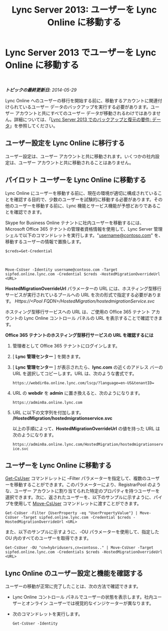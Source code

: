 ﻿---
title: 'Lync Server 2013: ユーザーを Lync Online に移動する'
TOCTitle: ユーザーを Lync Online に移動する
ms:assetid: 6a523c86-2eac-4fa4-973a-4406872c9a7d
ms:mtpsurl: https://technet.microsoft.com/ja-jp/library/JJ204969(v=OCS.15)
ms:contentKeyID: 48272402
ms.date: 06/02/2017
mtps_version: v=OCS.15
ms.translationtype: HT
---

# Lync Server 2013 でユーザーを Lync Online に移動する

 

_**トピックの最終更新日:** 2014-05-29_

Lync Online へのユーザーの移行を開始する前に、移動するアカウントに関連付けられているユーザー データのバックアップを実行する必要があります。ユーザー アカウントと共にすべてのユーザー データが移動されるわけではありません。詳細については、「[Lync Server 2013 でのバックアップと復元の要件: データ](lync-server-2013-backup-and-restoration-requirements-data.md)」を参照してください。

## ユーザー設定を Lync Online に移行する

ユーザー設定は、ユーザー アカウントと共に移動されます。いくつかの社内設定は、ユーザー アカウントと共に移動されることはありません。

## パイロット ユーザーを Lync Online に移動する

Lync Online にユーザーを移動する前に、現在の環境が適切に構成されていることを確認する目的で、少数のユーザーを試験的に移動する必要があります。その他のユーザーを移動する前に、Lync 機能とサービス機能が予想どおりであることを確認できます。

Skype for Business Online テナントに社内ユーザーを移動するには、Microsoft Office 365 テナントの管理者資格情報を使用して、Lync Server 管理シェルで以下のコマンドレットを実行します。"username@contoso.com" を、移動するユーザーの情報で置換します。

    $creds=Get-Credential

   &nbsp;

    Move-CsUser -Identity username@contoso.com -Target sipfed.online.lync.com -Credential $creds -HostedMigrationOverrideUrl <URL>

**HostedMigrationOverrideUrl** パラメーターの URL には、ホスティング型移行サービスが実行されているプールへの URL を次の形式で指定する必要があります。 *Https://\<Pool FQDN\>/HostedMigration/hostedmigrationService.svc*

ホスティング型移行サービスへの URL は、ご使用の Office 365 テナント アカウントの Lync Online コントロール パネルの URL を表示することで確認できます。

**Office 365 テナントのホスティング型移行サービスの URL を確認するには**

1.  管理者として Office 365 テナントにログインします。

2.  \[ **Lync 管理センター** \] を開きます。

3.  \[ **Lync 管理センター** \] が表示されたら、**lync.com** の近くのアドレス バーの URL を選択してコピーします。URL は、次のような書式です。
    
    `https://webdir0a.online.lync.com/lscp/?language=en-US&tenantID=`

4.  URL の **webdir** を **admin** に置き換えると、次のようになります。
    
    `https://admin0a.online.lync.com`

5.  URL に以下の文字列を付加します。 **/HostedMigration/hostedmigrationservice.svc**
    
    以上の手順によって、**HostedMigrationOverrideUrl** の値を持った URL は次のようになります。
    
    `https://admin0a.online.lync.com/HostedMigration/hostedmigrationservice.svc`

## ユーザーを Lync Online に移動する

[Get-CsUser](get-csuser.md) コマンドレットに –Filter パラメーターを指定して、複数のユーザーを移動することができます。このパラメーターにより、RegistrarPool のような、ユーザー アカウントに割り当てられた特定のプロパティを持つユーザーを選択できます。次に、返されたユーザーを、以下のサンプルに示すように、パイプを使用して [Move-CsUser](move-csuser.md) コマンドレットに渡すことができます。

    Get-CsUser -Filter {UserProperty -eq "UserPropertyValue"} | Move-CsUser -Target sipfed.online.lync.com -Credential $creds -HostedMigrationOverrideUrl <URL>

また、以下のサンプルに示すように、-OU パラメーターを使用して、指定した OU 内のすべてのユーザーを取得できます。

    Get-CsUser -OU "cn=hybridusers,cn=contoso.." | Move-CsUser -Target sipfed.online.lync.com -Credentials $creds -HostedMigrationOverrideUrl <URL>

## Lync Online のユーザー設定と機能を確認する

ユーザーの移動が正常に完了したことは、次の方法で確認できます。

  - Lync Online コントロール パネルでユーザーの状態を表示します。社内ユーザーとオンライン ユーザーでは視覚的なインジケーターが異なります。

  - 次のコマンドレットを実行します。
    
        Get-CsUser -Identity

